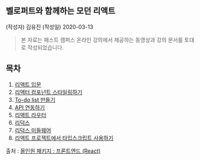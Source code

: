 ## 벨로퍼트와 함께하는 모던 리액트 
(작성자) 김유진   (작성일) 2020-03-13
>본 자료는 패스트 캠퍼스 온라인 강의에서 제공하는 동영상과 강의 문서를 토대로 작성되었습니다.


## 목차
1. [리액트 입문](./document/React/README.md/docs/react_basic.md)
2. [리액터 컴포넌트 스타일링하기]()
3. [To-do list 만들기]()
4. [API 연동하기]()
5. [리액트 라우터]()
6. [리덕스]()
7. [리덕스 미들웨어]()
8. [리액트 프로젝트에서 타입스크립트 사용하기]()

출처 : [올인원 패키지 : 프론트엔드 (React)](https://react.vlpt.us/)